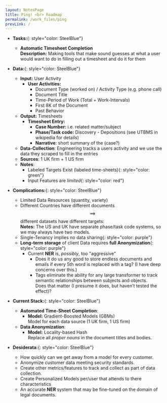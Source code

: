 ```yaml
---
layout: NotesPage
title: Ping! <br> Roadmap
permalink: /work_files/ping
prevLink: /
---
```



* __Tasks:__{: style="color: SteelBlue"}  
    * __Automatic Timesheet Completion__  
        __Description:__ Making tools that make sound guesses at what a user would want to do in filling out a timesheet and do it for them  
* __Data:__{: style="color: SteelBlue"}  
    * __Input:__ User Activity  
        * __User Activities:__  
            * Document Type (worked on) / Activity Type (e.g. phone call)  
            * Document Title  
            * Time-Period of Work (Total + Work-Intervals)  
            * First 8K of the Document  
            * Past Behavior    
    * __Output:__ Timesheets  
        * __Timesheet Entry:__  
            * __Case Number:__ i.e. related matter/subject   
            * __Phase/Task code:__ Discovery - Depositions (see UTBMS in wikipedia for details)  
            * __Narrative__: short summary of the (case?)  
    * __Data-Collection__: Engineering tracks a users activity and we use the data they scraped to fill in the entries  
    * __Sources__: 1 UK firm + 1 US firm  
    * __Notes__:  
        * <span>Labeled Targets Exist (labeled time-sheets)</span>{: style="color: green"}   
        * <span>Input Features are _limited_</span>{: style="color: red"}  
* __Complications:__{: style="color: SteelBlue"}  
    * Limited Data Resources (quantity, variety)  
    * Different Countries have different documents $$\implies$$ different datasets have different targets:  
        __Notes:__ The US and UK have separate phase/task code systems, so we may always have two models.  
    * Single-Tenancy implies no <span>data sharing</span>{: style="color: purple"}  
    * __Long-term storage__ of client Data requires <span>__full Anonymization__</span>{: style="color: purple"}  
        * Current __NER__ is, _possibly_, too "aggressive"  
            * Does it do us any good to store endless documents and emails if every 5th word is replaced with a tag?  (I have deep concerns over this.)  
            * Tags eliminate the ability for any large transformer to track semantic relationships between subjects and objects.  
                Does that matter (I presume it does, but haven’t tested the effect)?  


* __Current Stack:__{: style="color: SteelBlue"}  
    * __Automated Time-Sheet Completion__:  
        * __Model:__ Gradient-Boosted Models (GBMs)  
            Model for each data source (1 UK firm, 1 US firm)  
    * __Data Anonymization__:  
        * __Model:__ Locality-based Hash  
            Replace all _proper nouns_ in the document titles and bodies.  



* __Desiderata:__{: style="color: SteelBlue"}  
    * How quickly can we get away from a model for every customer.  
    * Anonymize customer data meeting security standards.  
    * Create other metrics/features to track and collect as part of data collection.  
    * Create Personalized Models per/user that attends to there characteristics  
    * An accurate __NER__ system that may be fine-tuned on the domain of legal documents.
